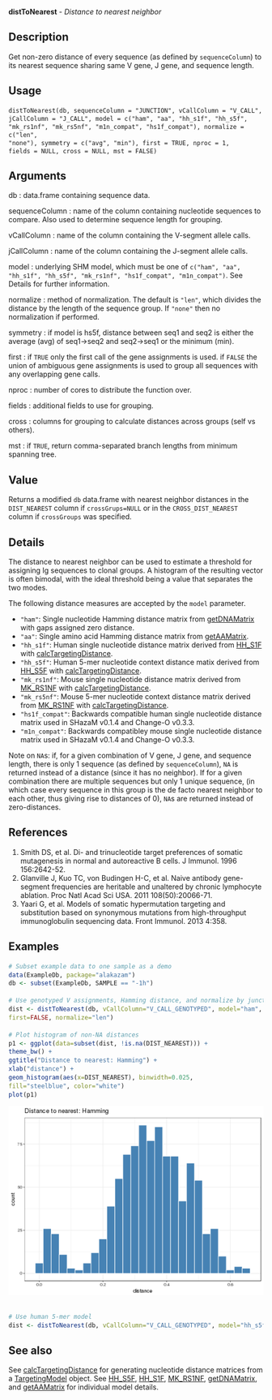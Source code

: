 





**distToNearest** - *Distance to nearest neighbor*

Description
--------------------

Get non-zero distance of every sequence (as defined by `sequenceColumn`) to its 
nearest sequence sharing same V gene, J gene, and sequence length.


Usage
--------------------
```
distToNearest(db, sequenceColumn = "JUNCTION", vCallColumn = "V_CALL",
jCallColumn = "J_CALL", model = c("ham", "aa", "hh_s1f", "hh_s5f",
"mk_rs1nf", "mk_rs5nf", "m1n_compat", "hs1f_compat"), normalize = c("len",
"none"), symmetry = c("avg", "min"), first = TRUE, nproc = 1,
fields = NULL, cross = NULL, mst = FALSE)
```

Arguments
-------------------

db
:   data.frame containing sequence data.

sequenceColumn
:   name of the column containing nucleotide sequences to compare. 
Also used to determine sequence length for grouping.

vCallColumn
:   name of the column containing the V-segment allele calls.

jCallColumn
:   name of the column containing the J-segment allele calls.

model
:   underlying SHM model, which must be one of 
`c("ham", "aa", "hh_s1f", "hh_s5f", "mk_rs1nf", "hs1f_compat", "m1n_compat")`.
See Details for further information.

normalize
:   method of normalization. The default is `"len"`, which 
divides the distance by the length of the sequence group. If 
`"none"` then no normalization if performed.

symmetry
:   if model is hs5f, distance between seq1 and seq2 is either the
average (avg) of seq1->seq2 and seq2->seq1 or the minimum (min).

first
:   if `TRUE` only the first call of the gene assignments 
is used. if `FALSE` the union of ambiguous gene 
assignments is used to group all sequences with any 
overlapping gene calls.

nproc
:   number of cores to distribute the function over.

fields
:   additional fields to use for grouping.

cross
:   columns for grouping to calculate distances across groups 
(self vs others).

mst
:   if `TRUE`, return comma-separated branch lengths from minimum 
spanning tree.




Value
-------------------

Returns a modified `db` data.frame with nearest neighbor distances in the 
`DIST_NEAREST` column if `crossGrups=NULL` or in the 
`CROSS_DIST_NEAREST` column if `crossGroups` was specified.


Details
-------------------

The distance to nearest neighbor can be used to estimate a threshold for assigning Ig
sequences to clonal groups. A histogram of the resulting vector is often bimodal, 
with the ideal threshold being a value that separates the two modes.

The following distance measures are accepted by the `model` parameter.


+  `"ham"`:          Single nucleotide Hamming distance matrix from [getDNAMatrix](http://www.inside-r.org/packages/cran/alakazam/docs/getDNAMatrix) 
with gaps assigned zero distance.
+  `"aa"`:           Single amino acid Hamming distance matrix from [getAAMatrix](http://www.inside-r.org/packages/cran/alakazam/docs/getAAMatrix).
+  `"hh_s1f"`:       Human single nucleotide distance matrix derived from [HH_S1F](HH_S1F.md) with 
[calcTargetingDistance](calcTargetingDistance.md).
+  `"hh_s5f"`:       Human 5-mer nucleotide context distance matix derived from [HH_S5F](HH_S5F.md) with 
[calcTargetingDistance](calcTargetingDistance.md).
+  `"mk_rs1nf"`:     Mouse single nucleotide distance matrix derived from [MK_RS1NF](MK_RS1NF.md) with 
[calcTargetingDistance](calcTargetingDistance.md).
+  `"mk_rs5nf"`:     Mouse 5-mer nucleotide context distance matrix derived from [MK_RS1NF](MK_RS1NF.md) with 
[calcTargetingDistance](calcTargetingDistance.md).
+  `"hs1f_compat"`:  Backwards compatible human single nucleotide distance matrix used in 
SHazaM v0.1.4 and Change-O v0.3.3.
+  `"m1n_compat"`:   Backwards compatibley mouse single nucleotide distance matrix used in 
SHazaM v0.1.4 and Change-O v0.3.3.


Note on `NA`s: if, for a given combination of V gene, J gene, and sequence length,
there is only 1 sequence (as defined by `sequenceColumn`), `NA` is returned 
instead of a distance (since it has no neighbor). If for a given combination there are 
multiple sequences but only 1 unique sequence, (in which case every sequence in this 
group is the de facto nearest neighbor to each other, thus giving rise to distances 
of 0), `NA`s are returned instead of zero-distances.


References
-------------------


1. Smith DS, et al. Di- and trinucleotide target preferences of somatic 
mutagenesis in normal and autoreactive B cells. 
J Immunol. 1996 156:2642-52. 
1. Glanville J, Kuo TC, von Budingen H-C, et al. 
Naive antibody gene-segment frequencies are heritable and unaltered by 
chronic lymphocyte ablation. 
Proc Natl Acad Sci USA. 2011 108(50):20066-71.
1. Yaari G, et al. Models of somatic hypermutation targeting and substitution based 
on synonymous mutations from high-throughput immunoglobulin sequencing data. 
Front Immunol. 2013 4:358.
 



Examples
-------------------

```R
# Subset example data to one sample as a demo
data(ExampleDb, package="alakazam")
db <- subset(ExampleDb, SAMPLE == "-1h")

# Use genotyped V assignments, Hamming distance, and normalize by junction length
dist <- distToNearest(db, vCallColumn="V_CALL_GENOTYPED", model="ham", 
first=FALSE, normalize="len")

# Plot histogram of non-NA distances
p1 <- ggplot(data=subset(dist, !is.na(DIST_NEAREST))) + 
theme_bw() + 
ggtitle("Distance to nearest: Hamming") + 
xlab("distance") +
geom_histogram(aes(x=DIST_NEAREST), binwidth=0.025, 
fill="steelblue", color="white")
plot(p1)

```

![2](distToNearest-2.png)

```R

# Use human 5-mer model
dist <- distToNearest(db, vCallColumn="V_CALL_GENOTYPED", model="hh_s5f")
```



See also
-------------------

See [calcTargetingDistance](calcTargetingDistance.md) for generating nucleotide distance matrices 
from a [TargetingModel](TargetingModel-class.md) object. See [HH_S5F](HH_S5F.md), [HH_S1F](HH_S1F.md), 
[MK_RS1NF](MK_RS1NF.md), [getDNAMatrix](http://www.inside-r.org/packages/cran/alakazam/docs/getDNAMatrix), and [getAAMatrix](http://www.inside-r.org/packages/cran/alakazam/docs/getAAMatrix)
for individual model details.



